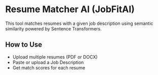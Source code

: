 # Resume Matcher AI (JobFitAI)

This tool matches resumes with a given job description using semantic similarity powered by Sentence Transformers.

## How to Use

- Upload multiple resumes (PDF or DOCX)
- Paste or upload a Job Description
- Get match scores for each resume
